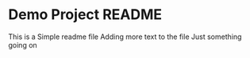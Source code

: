 # Demo Project README
This is a Simple readme file
Adding more text to the file
Just something going on
